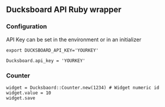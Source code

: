 ## Ducksboard API Ruby wrapper

### Configuration

API Key can be set in the environment or in an initializer

    export DUCKSBOARD_API_KEY='YOURKEY'

    Ducksboard.api_key = 'YOURKEY'

### Counter

    widget = Ducksbaord::Counter.new(1234) # Widget numeric id
    widget.value = 10
    widget.save
